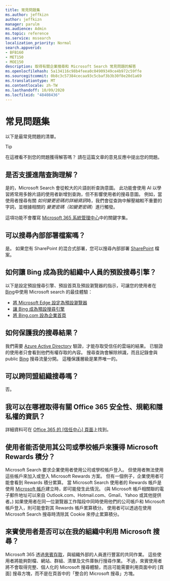 ```yaml
---
title: 常見問題集
ms.author: jeffkizn
author: jeffkizn
manager: parulm
ms.audience: Admin
ms.topic: reference
ms.service: mssearch
localization_priority: Normal
search.appverid:
- BFB160
- MET150
- MOE150
description: 取得有關企業搜尋和 Microsoft Search 常見問題的解答
ms.openlocfilehash: 5a134116c98b4feea0c04909349ce4b972c59ffe
ms.sourcegitcommit: 0b8c3c57384cecaa93c5cbaf3b3b30f8e20d1a69
ms.translationtype: MT
ms.contentlocale: zh-TW
ms.lasthandoff: 10/09/2020
ms.locfileid: "48408436"
---
```

<!-- markdownlint-disable no-trailing-punctuation -->
# <a name="frequently-asked-questions"></a>常見問題集

以下是最常見問題的清單。

> [!TIP]
> 在這裡看不到您的問題獲得解答嗎？ 請在這篇文章的意見反應中提出您的問題。

## <a name="is-advanced-query-understanding-supported"></a>是否支援進階查詢理解？

是的，Microsoft Search 會從較大的片語剖析查詢意圖。 此功能會使用 AI 以學習將常用多餘片語的使用者新增到查詢，但不影響使用者的搜尋意圖。 例如，當使用者搜尋有關 *如何變更密碼的詳細資訊*時，我們會從查詢中解壓縮較不重要的字詞，並根據相關的 *變更密碼（如變更密碼*）進行觸發。
  
這項功能不會覆寫 [Microsoft 365 系統管理中心](https://admin.microsoft.com)中的關鍵字集。
  
## <a name="can-you-search-for-files-on-premises"></a>可以搜尋內部部署檔案嗎？

是。 如果您有 SharePoint 的混合式部署，您可以搜尋內部部署 [SharePoint](http://sharepoint.com/) 檔案。
  
## <a name="how-do-i-make-bing-the-default-search-engine-for-people-in-my-org"></a>如何讓 Bing 成為我的組織中人員的預設搜尋引擎？

以下是設定預設搜尋引擎、預設首頁及預設瀏覽器的指示，可讓您的使用者在 [Bing](https://Bing.com)中使用 Microsoft search 的最佳體驗：

- [將 Microsoft Edge 設定為預設瀏覽器](set-default-browser.md)
- [讓 Bing 成為預設搜尋引擎](set-default-search-engine.md)
- [將 Bing.com 設為企業首頁](set-default-homepage.md)

## <a name="how-are-my-search-results-protected"></a>如何保護我的搜尋結果？

我們需要 [Azure Active Directory](https://docs.microsoft.com/azure/active-directory/) 驗證，才能存取受信任的雲端的結果。 已驗證的使用者只會看到他們有權存取的內容。 搜尋查詢會解除辨識，而且記錄會與 public [Bing](https://Bing.com) 搜尋流量分開。 這種保護層級是業界唯一的。

## <a name="can-i-search-across-federated-organizations"></a>可以跨同盟組織搜尋嗎？

否。

## <a name="where-can-i-get-info-about-office-365-security-compliance-and-privacy"></a>我可以在哪裡取得有關 Office 365 安全性、規範和隱私權的資訊？

詳細資料可在 [Office 365 的 [信任中心] 頁面](https://www.microsoft.com/TrustCenter/CloudServices/office365/default.aspx)上找到。

## <a name="can-users-earn-microsoft-rewards-points-with-their-work-or-school-account"></a>使用者能否使用其公司或學校帳戶來獲得 Microsoft Rewards 積分？

Microsoft Search 要求企業使用者使用公司或學校帳戶登入。 但使用者無法使用這些帳戶來加入或登入 Microsoft Rewards 方案。 但有一個例子，企業使用者可能會看到 Rewards 積分累算。 當 Microsoft Search 使用者的 Rewards 帳戶是使用 [Microsoft 帳戶](https://www.microsoft.com/welcome?rtc=1)建立時，即可能發生此情況。 (與 Microsoft 帳戶相關聯的電子郵件地址可以來自 Outlook.com、Hotmail.com、Gmail、Yahoo 或其他提供者。) 如果使用者在同一位瀏覽器工作階段中同時使用他們的公司帳戶和 Microsoft 帳戶登入，則可能會對其 Rewards 帳戶累算積分。 使用者可以透過在使用 Microsoft Search 搜尋時清除其 Cookie 來停止累算積分。

## <a name="can-guest-users-leverage-microsoft-search-in-my-organization"></a>來賓使用者是否可以在我的組織中利用 Microsoft 搜尋？

Microsoft 365 透過[來賓存取](https://docs.microsoft.com/microsoft-365/solutions/collaborate-with-people-outside-your-organization)，與組織外部的人員進行豐富的共同作業。 這些使用者將能夠對檔、網站、群組、清單及文件庫執行搜尋作業。 不過，來賓使用者將不會取得完整、個人化的 Microsoft 搜尋體驗，而且可能需要利用頁面中的 [頁面] 搜尋方塊，而不是在頁首中的「整合的 Microsoft 搜尋」方塊。
